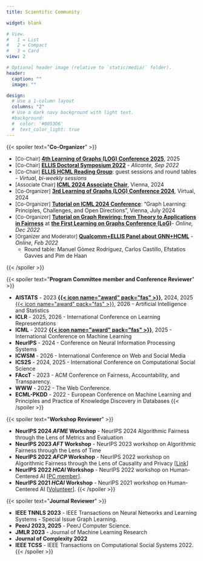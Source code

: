```yaml
---
title: Scientific Community

widget: blank

# View.
#   1 = List
#   2 = Compact
#   3 = Card
view: 2

# Optional header image (relative to `static/media/` folder).
header:
  caption: ""
  image: ""

design:
  # Use a 1-column layout
  columns: "2"
  # Use a dark navy background with light text.
  #background:
  #  color: '#0053D6'
  #  text_color_light: true
---
```


{{< spoiler text="**Co-Organizer**" >}}
* <font size="-1">[Co-Chair]</font> **[4th Learning of Graphs (LOG) Conference 2025](https://logconference.org/)**, 2025
* <font size="-1">[Co-Chair]</font> **[ELLIS Doctoral Symposium 2022](https://ellisalicante.org/eds2022/)** - *Alicante, Sep 2022*
* <font size="-1">[Co-Chair]</font> **[ELLIS HCML Reading Group](https://ellisalicante.org/en/readingGroup)**: guest sessions and round tables - *Virtual, bi-weekly sessions*
* <font size="-1">[Associate Chair]</font> **[ICML 2024 Associate Chair](https://icml.cc/Conferences/2024/Committees#:~:text=Adri%C3%A1n%20Arnaiz%2DRodr%C3%ADguez)**, Vienna, 2024
* <font size="-1">[Co-Organizer]</font> **[3rd Learning of Graphs (LOG) Conference 2024](https://log2024.logconference.org/)**, Virtual, 2024
* <font size="-1">[Co-Organizer]</font> **[Tutorial on ICML 2024 Conference](https://icml2024graphs.ameyavelingker.com/)**: “Graph Learning: Principles, Challenges, and Open Directions”, Vienna, July 2024
* <font size="-1">[Co-Organizer]</font> **[Tutorial on Graph Rewiring: from Theory to Applications in Fairness](https://ellisalicante.org/tutorials/GraphRewiring)** at **[the First Learning on Graphs Conference (LoG)](http://log2022.logconference.org/)**- *Online, Dec 2022*
* <font size="-1">[Organizer and Moderator]</font> **[Qualcomm+ELLIS Panel about GNN+HCML](https://ellisalicante.org/readingGroup#:~:text=Guest%20talk%20by%20Qualcomm%20AI%20Research)** -  *Online, Feb 2022*
  * Round table: Manuel Gómez Rodríguez, Carlos Castillo, Efstatios Gavves and Pim de Haan


{{< /spoiler >}}

{{< spoiler text="**Program Committee member and Conference Reviewer**" >}}
* **AISTATS** - 2023 **[{{< icon name="award" pack="fas" >}}](http://aistats.org/aistats2023/reviewers.html#:~:text=Adam%20M.%20Johansen-,Adri%C3%A1n%20Arnaiz%2DRodr%C3%ADguez)**, 2024, 2025 [{{< icon name="award" pack="fas" >}}](https://aistats.org/aistats2025/awards.html#:~:text=Adrian%20Arnaiz%2DRodriguez), 2026 - Artificial Intelligence and Statistics
* **ICLR** - 2025, 2026 - International Conference on Learning Representations
* **ICML** - 2022 **[{{< icon name="award" pack="fas" >}}](https://icml.cc/Conferences/2022/Reviewers#:~:text=Outstanding%20Reviewers)**, 2025 - International Conference on Machine Learning
* **NeurIPS** - 2024 - Conference on Neural Information Processing Systems
* **ICWSM** - 2026 - International Conference on Web and Social Media
* **ICS2S** - 2024, 2025 - International Conference on Computational Social Science
* **FAccT** - 2023 - ACM Conference on Fairness, Accountability, and Transparency. 
* **WWW** - 2022 - The Web Conference.
* **ECML-PKDD** - 2022 - European Conference on Machine Learning and Principles and Practice of Knowledge Discovery in Databases
{{< /spoiler >}}

{{< spoiler text="**Workshop Reviewer**" >}}
* **NeurIPS 2024 *AFME* Workshop** - NeurIPS 2024 Algorithmic Fairness through the Lens of Metrics and Evaluation
* **NeurIPS 2023 *AFT* Workshop** - NeurIPS 2023 workshop on Algorithmic Fairness through the Lens of Time
* **NeurIPS 2022 *AFCP* Workshop** - NeurIPS 2022 workshop on Algorithmic Fairness through the Lens of Causality and Privacy  [[Link](https://www.afciworkshop.org/)]
* **NeurIPS 2022 *HCAI* Workshop** - NeurIPS 2022 workshop on Human-Centered AI [[PC member](https://hcai-at-neurips.github.io/site/organizers.html#:~:text=Riccio%20ELLIS%20Alicante-,Adrian%20Arnaiz,-ELLIS%20Alicante)].
* **NeurIPS 2021 *HCAI* Workshop** - NeurIPS 2021 workshop on Human-Centered AI [[Volunteer](https://sites.google.com/view/hcai-human-centered-ai-neurips/home)].
{{< /spoiler >}}

{{< spoiler text="**Journal Reviewer**" >}}
* **IEEE TNNLS 2023** - IEEE Transactions on Neural Networks and Learning Systems - Special Issue Graph Learning.
* **PeerJ 2023, 2025** - PeerJ Computer Science.
* **JMLR 2023** - Journal of Machine Learning Research
* **Journal of Complexity 2022**
* **IEEE TCSS** - IEEE Transactions on Computational Social Systems 2022.
{{< /spoiler >}}